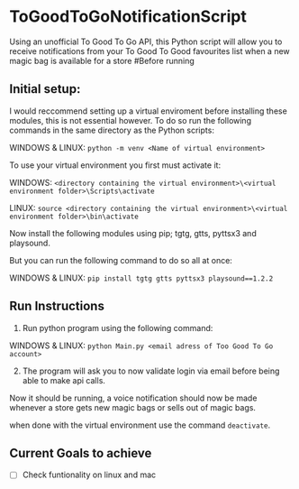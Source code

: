 # ToGoodToGoNotificationScript
Using an unofficial To Good To Go API, this Python script will allow you to receive notifications from your To Good To Good favourites list when a new magic bag is available for a store
#Before running

## Initial setup:

I would reccommend setting up a virtual enviroment before installing these modules, this is not essential however. 
To do so run the following commands in the same directory as the Python scripts:

WINDOWS & LINUX: `python -m venv <Name of virtual environment>`

To use your virtual environment you first must activate it:

WINDOWS: `<directory containing the virtual environment>\<virtual environment folder>\Scripts\activate`

LINUX: `source <directory containing the virtual environment>\<virtual environment folder>\bin\activate`

Now install the following modules using pip; tgtg, gtts, pyttsx3 and playsound.

But you can run the following command to do so all at once:

WINDOWS & LINUX: `pip install tgtg gtts pyttsx3 playsound==1.2.2`

## Run Instructions

1. Run python program using the following command:

WINDOWS & LINUX: `python Main.py <email adress of Too Good To Go account>`

2. The program will ask you to now validate login via email before being able to make api calls.

Now it should be running, a voice notification should now be made whenever a store gets new magic bags or sells out of magic bags.

when done with the virtual environment use the command `deactivate`.

## Current Goals to achieve

- [ ] Check funtionality on linux and mac